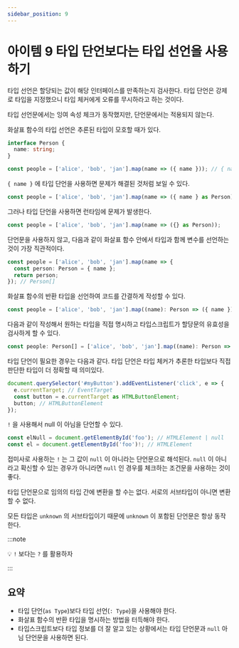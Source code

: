 ```yaml
---
sidebar_position: 9
---
```


# 아이템 9 타입 단언보다는 타입 선언을 사용하기

타입 선언은 할당되는 값이 해당 인터페이스를 만족하는지 검사한다. 타입 단언은 강제로 타입을 지정했으니 타입 체커에게 오류를 무시하라고 하는 것이다.

타입 선언문에서는 잉여 속성 체크가 동작했지만, 단언문에서는 적용되지 않는다.

화살표 함수의 타입 선언은 추론된 타입이 모호할 때가 있다.

```ts
interface Person {
  name: string;
}

const people = ['alice', 'bob', 'jan'].map(name => ({ name })); // { name: string; }[]...
```

`{ name }` 에 타입 단언을 사용하면 문제가 해결된 것처럼 보일 수 있다.

```ts
const people = ['alice', 'bob', 'jan'].map(name => ({ name } as Person)); // Person[]
```

그러나 타입 단언을 사용하면 런타임에 문제가 발생한다.

```ts
const people = ['alice', 'bob', 'jan'].map(name => ({} as Person));
```

단언문을 사용하지 않고, 다음과 같이 화살표 함수 안에서 타입과 함께 변수를 선언하는 것이 가장 직관적이다.

```ts
const people = ['alice', 'bob', 'jan'].map(name => {
  const person: Person = { name };
  return person;
}); // Person[]
```

화살표 함수의 반환 타입을 선언하여 코드를 간결하게 작성할 수 있다.

```ts
const people = ['alice', 'bob', 'jan'].map((name): Person => ({ name })); // Person[]
```

다음과 같이 작성해서 원하는 타입을 직접 명시하고 타입스크립트가 할당문의 유효성을 검사하게 할 수 있다.

```ts
const people: Person[] = ['alice', 'bob', 'jan'].map((name): Person => ({ name }));
```

타입 단언이 필요한 경우는 다음과 같다. 타입 단언은 타입 체커가 추론한 타입보다 직접 판단한 타입이 더 정확할 때 의미있다.

```ts
document.querySelector('#myButton').addEventListener('click', e => {
  e.currentTarget; // EventTarget
  const button = e.currentTarget as HTMLButtonElement;
  button; // HTMLButtonElement
});
```

`!` 을 사용해서 null 이 아님을 단언할 수 있다.

```ts
const elNull = document.getElementById('foo'); // HTMLElement | null
const el = document.getElementById('foo')!; // HTMLElement
```

접미사로 사용하는 `!` 는 그 값이 `null` 이 아니라는 단언문으로 해석된다. `null` 이 아니라고 확신할 수 있는 경우가 아니라면 `null` 인 경우를 체크하는 조건문을 사용하는 것이 좋다.

타입 단언문으로 임의의 타입 간에 변환을 할 수는 없다. 서로의 서브타입이 아니면 변환할 수 없다.

모든 타입은 `unknown` 의 서브타입이기 때문에 `unknown` 이 포함된 단언문은 항상 동작한다.

:::note

💡 `!` 보다는 `?` 를 활용하자

:::

## 요약

- 타입 단언(`as Type`)보다 타입 선언(`: Type`)을 사용해야 한다.
- 화살표 함수의 반환 타입을 명시하는 방법을 터득해야 한다.
- 타입스크립트보다 타입 정보를 더 잘 알고 있는 상황에서는 타입 단언문과 `null` 아님 단언문을 사용하면 된다.
